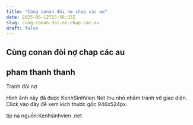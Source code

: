 ```yaml
---
title: "Cùng conan đòi nợ chap các au"
date: 2025-06-12T15:56:33Z
slug: cung-conan-doi-no-chap-cac-au
draft: false
---
```


## Cùng conan đòi nợ chap các au

## pham thanh thanh

Tranh đòi nợ


Hình ảnh này đã được KenhSinhVien.Net thu nhỏ nhằm tránh vỡ giao diện. Click vào đây để xem kích thước gốc 946x524px.
​ 

típ nà
​nguồn:Kenhsinhvien .net​